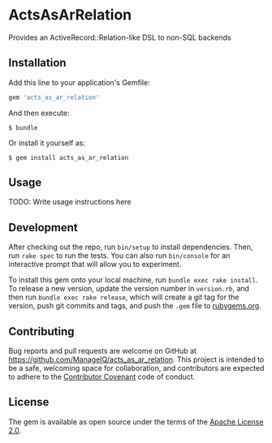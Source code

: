 # ActsAsArRelation

Provides an ActiveRecord::Relation-like DSL to non-SQL backends

## Installation

Add this line to your application's Gemfile:

```ruby
gem 'acts_as_ar_relation'
```

And then execute:

    $ bundle

Or install it yourself as:

    $ gem install acts_as_ar_relation

## Usage

TODO: Write usage instructions here

## Development

After checking out the repo, run `bin/setup` to install dependencies. Then, run `rake spec` to run the tests. You can also run `bin/console` for an interactive prompt that will allow you to experiment.

To install this gem onto your local machine, run `bundle exec rake install`. To release a new version, update the version number in `version.rb`, and then run `bundle exec rake release`, which will create a git tag for the version, push git commits and tags, and push the `.gem` file to [rubygems.org](https://rubygems.org).

## Contributing

Bug reports and pull requests are welcome on GitHub at https://github.com/ManageIQ/acts_as_ar_relation. This project is intended to be a safe, welcoming space for collaboration, and contributors are expected to adhere to the [Contributor Covenant](http://contributor-covenant.org) code of conduct.


## License

The gem is available as open source under the terms of the [Apache License 2.0](http://www.apache.org/licenses/LICENSE-2.0).

